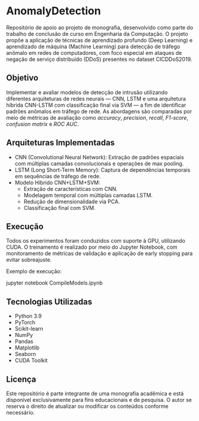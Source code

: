 # AnomalyDetection

Repositório de apoio ao projeto de monografia, desenvolvido como parte do trabalho de conclusão de curso em Engenharia da Computação. O projeto propõe a aplicação de técnicas de aprendizado profundo (Deep Learning) e aprendizado de máquina (Machine Learning) para detecção de tráfego anômalo em redes de computadores, com foco especial em ataques de negação de serviço distribuído (DDoS) presentes no dataset CICDDoS2019.

## Objetivo

Implementar e avaliar modelos de detecção de intrusão utilizando diferentes arquiteturas de redes neurais — CNN, LSTM e uma arquitetura híbrida CNN-LSTM com classificação final via SVM — a fim de identificar padrões anômalos em tráfego de rede. As abordagens são comparadas por meio de métricas de avaliação como *accuracy*, *precision*, *recall*, *F1-score*, *confusion matrix* e *ROC AUC*.

## Arquiteturas Implementadas

- CNN (Convolutional Neural Network): Extração de padrões espaciais com múltiplas camadas convolucionais e operações de max pooling.
- LSTM (Long Short-Term Memory): Captura de dependências temporais em sequências de tráfego de rede.
- Modelo Híbrido CNN+LSTM+SVM:
  - Extração de características com CNN.
  - Modelagem temporal com múltiplas camadas LSTM.
  - Redução de dimensionalidade via PCA.
  - Classificação final com SVM.

## Execução

Todos os experimentos foram conduzidos com suporte à GPU, utilizando CUDA. O treinamento é realizado por meio do Jupyter Notebook, com monitoramento de métricas de validação e aplicação de early stopping para evitar sobreajuste.

Exemplo de execução:

jupyter notebook CompileModels.ipynb

## Tecnologias Utilizadas

- Python 3.9  
- PyTorch  
- Scikit-learn  
- NumPy  
- Pandas  
- Matplotlib  
- Seaborn  
- CUDA Toolkit  

## Licença

Este repositório é parte integrante de uma monografia acadêmica e está disponível exclusivamente para fins educacionais e de pesquisa. O autor se reserva o direito de atualizar ou modificar os conteúdos conforme necessário.
